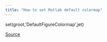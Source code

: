 ```yaml
---
title: "How to set Matlab default colormap"
---
```


set(groot,'DefaultFigureColormap',jet)

[Source](https://www.mathworks.com/matlabcentral/answers/246461-how-can-i-get-the-default-colormap-to-be-jet-in-matlab-2014b)
